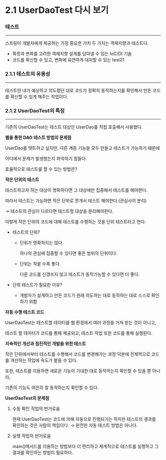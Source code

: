 # 2.1 UserDaoTest 다시 보기

### 테스트

---

스프링이 개발자에게 제공하는 가장 중요한 가치 두 가지는 객체지향과 테스트다.

- 확장과 변화를 고려한 객체지향 설계를 담아낼 수 있는 IoC/DI 기술
- 코드를 확신할 수 있고, 변화에 유연하게 대처할 수 있는 test21

### 2.1.1 테스트의 유용성

---

테스트란 내가 예상하고 의도했던 대로 코드가 정확히 동작하는지를 확인해서 만든 코드를 확신할 수 있게 해주는 작업이다.

### 2.1.2 UserDaoTest의 특징

---

기존의 UserDaoTest는 테스트 대상인 UserDao를 직접 호출해서 사용했다.

**웹을 통한 DAO 테스트 방법의 문제점**

UserDao를 텟트하고 싶지만, 다른 계층 기능을 모두 만들고 테스트가 가능하기 떄문에

어디에서 문제가 발생했는지 파악하기 힘들다.

효율적으로 테스트를 할 수 있는 방법은?

**작은 단위의 테스트**

테스트하고자 하는 대상이 명확하다면 그 대상에만 집중해서 테스트를 해야한다.

따라서 테스트는 가능하면 작은 단위로 쪼개서 테스트 해야한다.(관심사의 분리)

→ 테스트의 관심이 다르다면 테스트할 대상을 분리해야한다.

이렇게 작은 단위의 코드에 대해 테스트를 수행하는 것을 단위 테스트라고 한다.

- 테스트의 단위?
    - 단위가 명확하지는 않다.
        
        하나의 관심에 집중할 수 있다면 좋은 범위의 단위이다.
        
    - 단위는 작을 수록 좋다.
        
        다른 코드를 신경쓰지 않고 테스트가 동작가능할 수 있다면 더 좋다.
        
- 단위 테스트가 필요한 이유?
    - 개발자가 설계하고 만든 코드가 원래 의도하는 대로 동작하는 대로 스스로 확인하기 위함
    

**자동 수행 테스트 코드**

UserDaoTest는 테스트할 데이터를 웹 환경에서 여러 과정을 거쳐 받는 것이 아니고, 

테스트 할 데이터가 코드를 통해 제공되고, 테스트 작업 또한 코드를 통해 실행된다.

**지속적인 개선과 점진적인 개발을 위한 테스트**

작은 단위에서부터 테스트를 수행해서 코드를 변경해가는 과정 덕분에 전체적으로 코드를 개선하는 작업에 속도가 붙을 수 있다.

또한, 테스트를 이용하면 새로운 기능이 기대한 대로 동작하는지 확인할 수 있을 뿐 아니라,

기존의 기능도 여전히 잘 동작하는지 확인할 수 있다.

**UserDaoTest의 문제점**

1. 수동 확인 작업의 번거로움
    
    현재 UserDaoTest는 코드에 의해 자동으로 진행되기는 하지만 테스트의 결과를 확인하는 것은 사람의 책임이다. → 완전한 자동 테스트 방법은 아니다.
    
2. 실행 작업의 번거로움
    
    main()메서드를 이용하는 방법보다 더 편리하고 체계적으로 테스트를 실행하고 그 결과를 확인하는 방법이 필요하다.